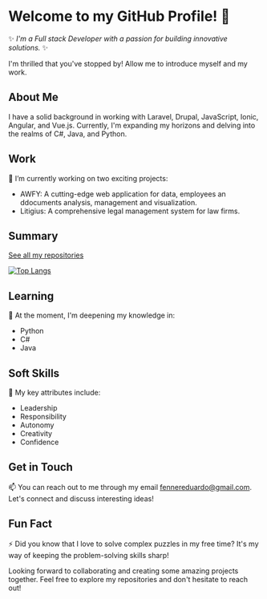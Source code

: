 # Welcome to my GitHub Profile! 👋

✨ _I'm a Full stack Developer with a passion for building innovative solutions._ ✨ 

I'm thrilled that you've stopped by! Allow me to introduce myself and my work.

## About Me
I have a solid background in working with Laravel, Drupal, JavaScript, Ionic, Angular, and Vue.js. Currently, I'm expanding my horizons and delving into the realms of C#, Java, and Python. 



## Work
🔭 I’m currently working on two exciting projects: 
- AWFY: A cutting-edge web application for data, employees an ddocuments analysis, management and visualization.
- Litigius: A comprehensive legal management system for law firms.

## Summary

[See all my repositories](https://github.com/fennereduardo?tab=repositories)


[![Top Langs](https://github-readme-stats.vercel.app/api/top-langs/?username=fennereduardo&layout=compact)](https://github.com/fennereduardo/github-readme-stats)



## Learning
🌱 At the moment, I'm deepening my knowledge in:
- Python
- C#
- Java


## Soft Skills
💪 My key attributes include:
- Leadership
- Responsibility
- Autonomy
- Creativity
- Confidence

## Get in Touch
📫 You can reach out to me through my email [fennereduardo@gmail.com](mailto:fennereduardo@gmail.com). Let's connect and discuss interesting ideas!

## Fun Fact
⚡ Did you know that I love to solve complex puzzles in my free time? It's my way of keeping the problem-solving skills sharp!

Looking forward to collaborating and creating some amazing projects together. Feel free to explore my repositories and don't hesitate to reach out!



